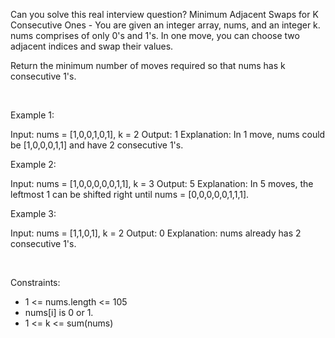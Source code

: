 Can you solve this real interview question? Minimum Adjacent Swaps for K Consecutive Ones - You are given an integer array, nums, and an integer k. nums comprises of only 0's and 1's. In one move, you can choose two adjacent indices and swap their values.

Return the minimum number of moves required so that nums has k consecutive 1's.

 

Example 1:


Input: nums = [1,0,0,1,0,1], k = 2
Output: 1
Explanation: In 1 move, nums could be [1,0,0,0,1,1] and have 2 consecutive 1's.


Example 2:


Input: nums = [1,0,0,0,0,0,1,1], k = 3
Output: 5
Explanation: In 5 moves, the leftmost 1 can be shifted right until nums = [0,0,0,0,0,1,1,1].


Example 3:


Input: nums = [1,1,0,1], k = 2
Output: 0
Explanation: nums already has 2 consecutive 1's.


 

Constraints:

 * 1 <= nums.length <= 105
 * nums[i] is 0 or 1.
 * 1 <= k <= sum(nums)